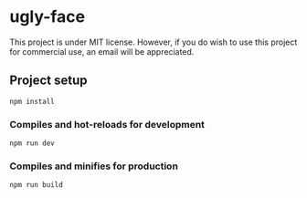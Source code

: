 # ugly-face

This project is under MIT license. However, if you do wish to use this project for commercial use, an email will be appreciated.

## Project setup
```
npm install
```

### Compiles and hot-reloads for development
```
npm run dev
```

### Compiles and minifies for production
```
npm run build
```

